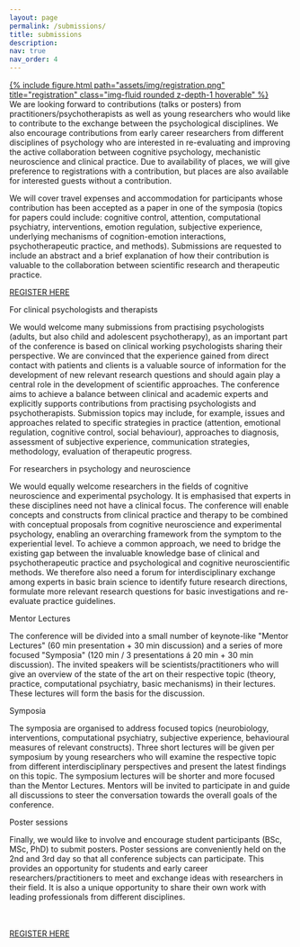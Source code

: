 ```yaml
---
layout: page
permalink: /submissions/
title: submissions
description:
nav: true
nav_order: 4
---
```

<div class="profile col-sm mt-3 mt-md-0 float-right">
  <a href="https://form.jotform.com/223261455349053" title="Personal Website">
     {% include figure.html path="assets/img/registration.png" title="registration" class="img-fluid rounded z-depth-1 hoverable" %}
  </a>
 </div>

<div class="clearfix">
We are looking forward to contributions (talks or posters) from practitioners/psychotherapists as well as young researchers who would like to contribute to the exchange between the psychological disciplines. We also encourage contributions from early career researchers from different disciplines of psychology who are interested in re-evaluating and improving the active collaboration between cognitive psychology, mechanistic neuroscience and clinical practice. Due to availability of places, we will give preference to registrations with a contribution, but places are also available for interested guests without a contribution.

<p class="font-weight-bold">We will cover travel expenses and accommodation for participants whose contribution has been accepted as a paper in one of the symposia (topics for papers could include: cognitive control, attention, computational psychiatry, interventions, emotion regulation, subjective experience, underlying mechanisms of cognition-emotion interactions, psychotherapeutic practice, and methods). Submissions are requested to include an abstract and a brief explanation of how their contribution is valuable to the collaboration between scientific research and therapeutic practice.</p>

<a href="https://form.jotform.com/223261455349053" class="link-primary font-weight-bold">REGISTER HERE</a>
<br>

<p class="font-weight-bold">For clinical psychologists and therapists</p>
We would welcome many submissions from practising psychologists (adults, but also child and adolescent psychotherapy), as an important part of the conference is based on clinical working psychologists sharing their perspective. We are convinced that the experience gained from direct contact with patients and clients is a valuable source of information for the development of new relevant research questions and should again play a central role in the development of scientific approaches. The conference aims to achieve a balance between clinical and academic experts and explicitly supports contributions from practising psychologists and psychotherapists. Submission topics may include, for example, issues and approaches related to specific strategies in practice (attention, emotional regulation, cognitive control, social behaviour), approaches to diagnosis, assessment of subjective experience, communication strategies, methodology, evaluation of therapeutic progress.

<br>
<p class="font-weight-bold">For researchers in psychology and neuroscience</p>
We would equally welcome researchers in the fields of cognitive neuroscience and experimental psychology. It is emphasised that experts in these disciplines need not have a clinical focus. The conference will enable concepts and constructs from clinical practice and therapy to be combined with conceptual proposals from cognitive neuroscience and experimental psychology, enabling an overarching framework from the symptom to the experiential level. To achieve a common approach, we need to bridge the existing gap between the invaluable knowledge base of clinical and psychotherapeutic practice and psychological and cognitive neuroscientific methods. We therefore also need a forum for interdisciplinary exchange among experts in basic brain science to identify future research directions, formulate more relevant research questions for basic investigations and re-evaluate practice guidelines.

<br>
<p class="font-weight-bold">Mentor Lectures</p>
The conference will be divided into a small number of keynote-like "Mentor Lectures" (60 min presentation + 30 min discussion) and a series of more focused "Symposia" (120 min / 3 presentations á 20 min + 30 min discussion). The invited speakers will be scientists/practitioners who will give an overview of the state of the art on their respective topic (theory, practice, computational psychiatry, basic mechanisms) in their lectures. These lectures will form the basis for the discussion.

<br>
<p class="font-weight-bold">Symposia</p>
The symposia are organised to address focused topics (neurobiology, interventions, computational psychiatry, subjective experience, behavioural measures of relevant constructs). Three short lectures will be given per symposium by young researchers who will examine the respective topic from different interdisciplinary perspectives and present the latest findings on this topic. The symposium lectures will be shorter and more focused than the Mentor Lectures. Mentors will be invited to participate in and guide all discussions to steer the conversation towards the overall goals of the conference.

<br>
<p class="font-weight-bold">Poster sessions</p>
Finally, we would like to involve and encourage student participants (BSc, MSc, PhD) to submit posters. Poster sessions are conveniently held on the 2nd and 3rd day so that all conference subjects can participate. This provides an opportunity for students and early career researchers/practitioners to meet and exchange ideas with researchers in their field. It is also a unique opportunity to share their own work with leading professionals from different disciplines.

<br><br>
<a href="https://form.jotform.com/223261455349053" class="link-primary font-weight-bold">REGISTER HERE</a>
</div>
